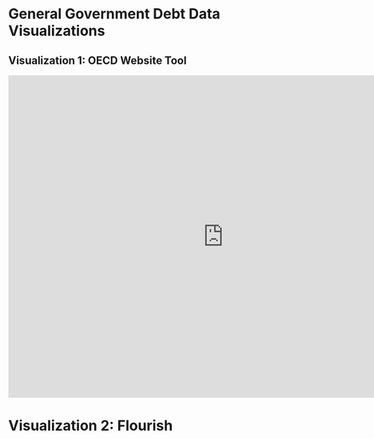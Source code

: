 # General Government Debt Data Visualizations

## Visualization 1: OECD Website Tool
<iframe src="https://data.oecd.org/chart/6sDC" width="860" height="645" style="border: 0" mozallowfullscreen="true" webkitallowfullscreen="true" allowfullscreen="true"><a href="https://data.oecd.org/chart/6sDC" target="_blank">OECD Chart: General government debt, Total, % of GDP, Annual, 2019</a></iframe>

# Visualization 2: Flourish
<div class="flourish-embed flourish-chart" data-src="visualisation/7254814"><script src="https://public.flourish.studio/resources/embed.js"></script></div>
